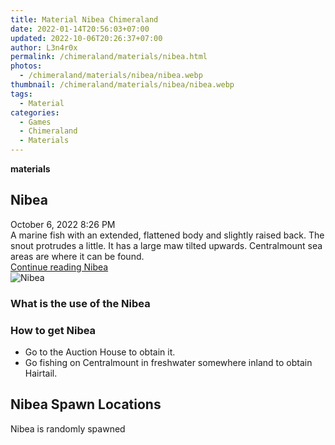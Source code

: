```yaml
---
title: Material Nibea Chimeraland
date: 2022-01-14T20:56:03+07:00
updated: 2022-10-06T20:26:37+07:00
author: L3n4r0x
permalink: /chimeraland/materials/nibea.html
photos:
  - /chimeraland/materials/nibea/nibea.webp
thumbnail: /chimeraland/materials/nibea/nibea.webp
tags:
  - Material
categories:
  - Games
  - Chimeraland
  - Materials
---
```


<section id="bootstrap-wrapper">
  <link
    rel="stylesheet"
    href="https://cdn.statically.io/gh/dimaslanjaka/Web-Manajemen/40ac3225/css/bootstrap-4.5-wrapper.css"
  />
  <div
    class="row g-0 border rounded overflow-hidden flex-md-row mb-4 shadow-sm position-relative bg-light text-dark"
  >
    <div class="col p-4 d-flex flex-column position-static">
      <strong class="d-inline-block mb-2 text-success">materials</strong>
      <h2 class="mb-0">Nibea</h2>
      <div class="mb-1 text-muted">October 6, 2022 8:26 PM</div>
      <div class="mb-2 border p-1">
        A marine fish with an extended, flattened body and slightly raised back.
        The snout protrudes a little. It has a large maw tilted upwards.
        Centralmount sea areas are where it can be found.
      </div>
      <a href="/chimeraland/materials/nibea.html" class="stretched-link d-none"
        >Continue reading Nibea</a
      >
    </div>
    <div class="col-auto d-none d-lg-block">
      <img src="/chimeraland/materials/nibea/nibea.webp" alt="Nibea" />
    </div>
  </div>
  <div class="row bg-light text-dark">
    <div class="col-lg-6 col-12 mb-2">
      <div class="card">
        <div class="card-body">
          <h3 class="card-title">What is the use of the Nibea</h3>
          <div class="card-text"><ul></ul></div>
        </div>
      </div>
    </div>
    <div class="col-lg-6 col-12 mb-2">
      <div class="card">
        <div class="card-body">
          <h3 class="card-title">How to get Nibea</h3>
          <div class="card-text">
            <ul>
              <li>Go to the Auction House to obtain it.</li>
              <li>
                Go fishing on Centralmount in freshwater somewhere inland to
                obtain Hairtail.
              </li>
            </ul>
          </div>
        </div>
      </div>
    </div>
    <div class="col-12 mb-2">
      <h2>Nibea Spawn Locations</h2>
      <p>Nibea is randomly spawned</p>
    </div>
  </div>
</section>